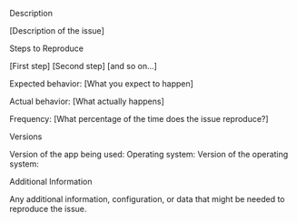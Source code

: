 Description

[Description of the issue]

Steps to Reproduce

[First step]
[Second step]
[and so on...]

Expected behavior: [What you expect to happen]

Actual behavior: [What actually happens]

Frequency: [What percentage of the time does the issue reproduce?]

Versions

Version of the app being used: 
Operating system:
Version of the operating system:

Additional Information

Any additional information, configuration, or data that might be needed to reproduce the issue.

